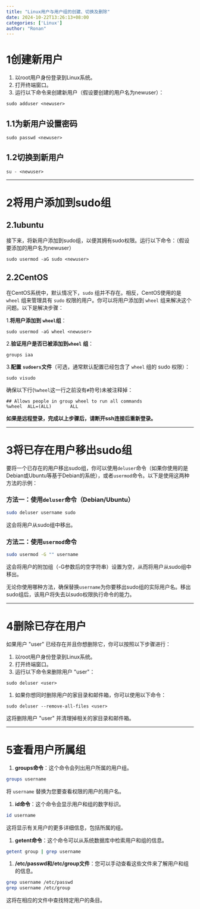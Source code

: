 ```yaml
---
title: "Linux用户与用户组的创建、切换及删除"
date: 2024-10-22T13:26:13+08:00
categories: ['Linux']
author: "Ronan"
---
```

# 1创建新用户

1. 以root用户身份登录到Linux系统。
2. 打开终端窗口。
3. 运行以下命令来创建新用户（假设要创建的用户名为newuser）：

```plain
sudo adduser <newuser>
```

## 1.1为新用户设置密码

```shell
sudo passwd <newuser>
```

## 1.2切换到新用户

```shell
su - <newuser>
```

---

# 2将用户添加到sudo组

## 2.1ubuntu

接下来，将新用户添加到sudo组，以便其拥有sudo权限。运行以下命令：（假设要添加的用户名为newuser）

```shell
sudo usermod -aG sudo <newuser>
```

## 2.2CentOS

在CentOS系统中，默认情况下，`sudo` 组并不存在。相反，CentOS使用的是 `wheel` 组来管理具有 `sudo` 权限的用户。你可以将用户添加到 `wheel` 组来解决这个问题。以下是解决步骤：

1.**将用户添加到** **​`wheel`​** **组**：

```shell
sudo usermod -aG wheel <newuser>
```

2.**验证用户是否已被添加到** **​`wheel`​** **组**：

```shell
groups iaa
```

3.**配置** **​`sudoers`​** **文件**（可选，通常默认配置已经包含了 `wheel` 组的 sudo 权限）：

```shell
sudo visudo
```

确保以下行(`%wheel`这一行之前没有`#`符号)未被注释掉：

```shell
## Allows people in group wheel to run all commands
%wheel  ALL=(ALL)       ALL
```

**如果是远程登录，完成以上步骤后，请断开ssh连接后重新登录。**

---

# 3将已存在用户移出sudo组

要将一个已存在的用户移出sudo组，你可以使用`deluser`命令（如果你使用的是Debian或Ubuntu等基于Debian的系统），或者`usermod`命令。以下是使用这两种方法的示例：

### 方法一：使用`deluser`命令（Debian/Ubuntu）

```bash
sudo deluser username sudo
```

这会将用户从sudo组中移出。

### 方法二：使用`usermod`命令

```bash
sudo usermod -G "" username
```

这会将用户的附加组（-G参数后的空字符串）设置为空，从而将用户从sudo组中移出。

无论你使用哪种方法，确保替换`username`为你要移出sudo组的实际用户名。移出sudo组后，该用户将失去以sudo权限执行命令的能力。

---

# 4删除已存在用户

如果用户 "user" 已经存在并且你想删除它，你可以按照以下步骤进行：

1. 以root用户身份登录到Linux系统。
2. 打开终端窗口。
3. 运行以下命令来删除用户 "user"：

```plain
sudo deluser <user>
```

1. 如果你想同时删除用户的家目录和邮件箱，你可以使用以下命令：

```plain
sudo deluser --remove-all-files <user>
```

这将删除用户 "user" 并清理掉相关的家目录和邮件箱。

---

# 5查看用户所属组

1. **groups命令**：这个命令会列出用户所属的用户组。

```bash
groups username
```

将 `username` 替换为您要查看权限的用户的用户名。

1. **id命令**：这个命令会显示用户和组的数字标识。

```bash
id username
```

这将显示有关用户的更多详细信息，包括所属的组。

1. **getent命令**：这个命令可以从系统数据库中检索用户和组的信息。

```bash
getent group | grep username 
```

1.  **/etc/passwd和/etc/group文件**：您可以手动查看这些文件来了解用户和组的信息。

```bash
grep username /etc/passwd
grep username /etc/group
```

这将在相应的文件中查找特定用户的条目。